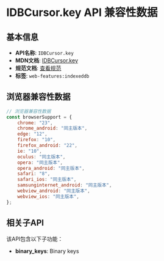 # IDBCursor.key API 兼容性数据

## 基本信息

- **API名称**: `IDBCursor.key`
- **MDN文档**: [IDBCursor.key](https://developer.mozilla.org/docs/Web/API/IDBCursor/key)
- **规范文档**: [查看规范](https://w3c.github.io/IndexedDB/#ref-for-dom-idbcursor-key①)
- **标签**: `web-features:indexeddb`

## 浏览器兼容性数据

```javascript
// 浏览器兼容性数据
const browserSupport = {
    chrome: "23",
    chrome_android: "同主版本",
    edge: "12",
    firefox: "10",
    firefox_android: "22",
    ie: "10",
    oculus: "同主版本",
    opera: "同主版本",
    opera_android: "同主版本",
    safari: "8",
    safari_ios: "同主版本",
    samsunginternet_android: "同主版本",
    webview_android: "同主版本",
    webview_ios: "同主版本",
};

```

## 相关子API

该API包含以下子功能：

- **binary_keys**: Binary keys

